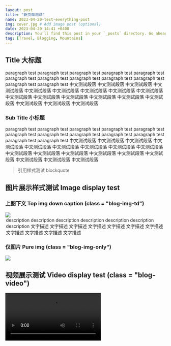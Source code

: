 ```yaml
---
layout: post
title: "新页面测试"
name: 2023-04-20-test-everything-post
img: cover.jpg # Add image post (optional)
date: 2023-04-20 14:41 +0400
description: You’ll find this post in your `_posts` directory. Go ahead and edit it and re-build the site to see your changes. # Add post description (optional)
tag: [Travel, Blogging, Mountains]
---
```



## Title 大标题

paragraph test paragraph test paragraph test paragraph test paragraph test paragraph test
paragraph test paragraph test paragraph test paragraph test paragraph test paragraph test
中文测试段落 中文测试段落 中文测试段落 中文测试段落 中文测试段落 中文测试段落 中文测试段落 中文测试段落 中文测试段落
中文测试段落 中文测试段落 中文测试段落 中文测试段落 中文测试段落 中文测试段落 中文测试段落 中文测试段落 中文测试段落

### Sub Title 小标题

paragraph test paragraph test paragraph test paragraph test paragraph test paragraph test
paragraph test paragraph test paragraph test paragraph test paragraph test paragraph test
中文测试段落 中文测试段落 中文测试段落 中文测试段落 中文测试段落 中文测试段落 中文测试段落 中文测试段落 中文测试段落
中文测试段落 中文测试段落 中文测试段落 中文测试段落 中文测试段落 中文测试段落 中文测试段落 中文测试段落 中文测试段落

> 引用样式测试 blockquote 

## 图片展示样式测试 Image display test 
    
### 上图下文 Top img down caption (class = "blog-img-td")

<div class = "blog-img-td">
    <div>
        <img src= "{{ "/assets/img/" | prepend: site.baseurl | append:page.name}}/cover.jpg">
    </div>
    <div>
        <legend>description description description description description description description
            文字描述 文字描述 文字描述 文字描述 文字描述 文字描述 文字描述 文字描述 文字描述 文字描述 文字描述</legend>
    </div>
</div>

### 仅图片 Pure img (class = "blog-img-only")

<div class = "blog-img-only">
    <div>
        <img src= "{{ "/assets/img/" | prepend: site.baseurl | append:page.name}}/cover.jpg">
    </div>
</div>

## 视频展示测试 Video display test (class = "blog-video")

<div class = "blog-video">
    <video  controls>
        <source src="https://drive.google.com/uc?export=download&id=1WafTItDAKgdysiMkJcpHL7TzRup1Ztjk" type='video/mp4'>
    </video>
</div>

